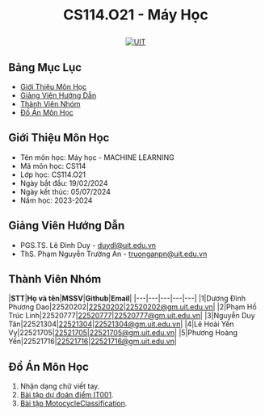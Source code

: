  # <p align="center">CS114.O21 - Máy Học</p>


<p align="center">
  <a href="https://www.uit.edu.vn">
    <img src="https://www.uit.edu.vn/sites/vi/files/banner_uit.png" alt="UIT">
  </a>
</p>



## Bảng Mục Lục
- [Giới Thiệu Môn Học](#giới-thiệu-môn-học)
- [Giảng Viên Hướng Dẫn](#giảng-viên-hướng-dẫn)
- [Thành Viên Nhóm](#thành-viên-nhóm)
- [Đồ Án Môn Học](#đồ-án-môn-học)
  
## Giới Thiệu Môn Học
- Tên môn học: Máy học - MACHINE LEARNING
- Mã môn học: CS114
- Lớp học: CS114.O21
- Ngày bắt đầu: 19/02/2024
- Ngày kết thúc: 05/07/2024
- Năm học: 2023-2024

## Giảng Viên Hướng Dẫn
- PGS.TS. Lê Đình Duy - duydl@uit.edu.vn
- ThS. Phạm Nguyễn Trường An - truonganpn@uit.edu.vn

## Thành Viên Nhóm
<a name="thanhvien"></a>
|**STT**|**Họ và tên**|**MSSV**|**Github**|**Email**|
|---|---|---|---|---|
|1|Dương Đình Phương Dao|22520202|[22520202](https://github.com/daoddp/CS114.O21)|22520202@gm.uit.edu.vn|
|2|Phạm Hồ Trúc Linh|22520777|[22520777](https://github.com/PHTLing/CS114.O21)|22520777@gm.uit.edu.vn|
|3|Nguyễn Duy Tân|22521304|[22521304](https://github.com/Dtan141/CS114.O21)|22521304@gm.uit.edu.vn|
|4|Lê Hoài Yến Vy|22521705|[22521705](https://github.com/Phy54/CS114.O21)|22521705@gm.uit.edu.vn|
|5|Phương Hoàng Yến|22521716|[22521716](https://github.com/Phy54/CS114.O21)|22521716@gm.uit.edu.vn|

## Đồ Án Môn Học
1. Nhận dạng chữ viết tay.
2. [Bài tập dự đoán điểm IT001](https://github.com/PHTLing/CS114-22521705-22520777-22520202-22521304-22521716/tree/56d08222d329c1c8c1cf11c9bd9e15b2d43813ea/D%E1%BB%B1%20%C4%91o%C3%A1n%20%C4%91i%E1%BB%83m%20IT001).
3. [Bài tập MotocycleClassification](https://github.com/PHTLing/CS114-22521705-22520777-22520202-22521304-22521716/tree/56d08222d329c1c8c1cf11c9bd9e15b2d43813ea/MotocycleClassification).



